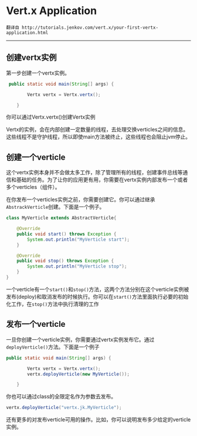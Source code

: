﻿# Vert.x Application



    翻译自 http://tutorials.jenkov.com/vert.x/your-first-vertx-application.html
    
---

## 创建vertx实例

第一步创建一个vertx实例。

```java
 public static void main(String[] args) {

        Vertx vertx = Vertx.vertx();

    }

```

你可以通过Vertx.vertx()创建Vertx实例


Vertx的实例，会在内部创建一定数量的线程，去处理交换verticles之间的信息。这些线程不是守护线程，所以即使main方法被终止，这些线程也会阻止jvm停止。


## 创建一个verticle

这个vertx实例本身并不会做太多工作，除了管理所有的线程，创建事件总线等通信和基础的任务。为了让你的应用更有用，你需要在vertx实例内部发布一个或者多个verticles（组件）。


在你发布一个verticles实例之前，你需要创建它。你可以通过继承`AbstrackVerticle`创建。下面是一个例子。

```java
class MyVerticle extends AbstractVerticle{

    @Override
    public void start() throws Exception {
        System.out.println("MyVerticle start");
    }

    @Override
    public void stop() throws Exception {
        System.out.println("MyVerticle stop");
    }
}

```

一个verticle有一个`start()`和`stop()`方法，这两个方法分别在这个verticle实例被发布(deploy)和取消发布的时候执行。你可以在`start()`方法里面执行必要的初始化工作，在`stop()`方法中执行清理的工作


## 发布一个verticle

一旦你创建一个verticle实例，你需要通过vertx实例发布它。通过`deployVerticle()`方法。下面是一个例子

```java
public static void main(String[] args) {

        Vertx vertx = Vertx.vertx();
        vertx.deployVerticle(new MyVerticle());

    }


```

你也可以通过class的全限定名作为参数去发布。

```java
vertx.deployVerticle("vertx.jk.MyVerticle");
```

还有更多的对发布verticle可用的操作。比如，你可以说明发布多少给定的verticle实例。



















